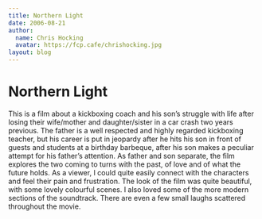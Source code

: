 ```yaml
---
title: Northern Light
date: 2006-08-21
author:
  name: Chris Hocking
  avatar: https://fcp.cafe/chrishocking.jpg
layout: blog
---
```

# Northern Light

This is a film about a kickboxing coach and his son’s struggle with life after losing their wife/mother and daughter/sister in a car crash two years previous. The father is a well respected and highly regarded kickboxing teacher, but his career is put in jeopardy after he hits his son in front of guests and students at a birthday barbeque, after his son makes a peculiar attempt for his father’s attention. As father and son separate, the film explores the two coming to turns with the past, of love and of what the future holds. As a viewer, I could quite easily connect with the characters and feel their pain and frustration. The look of the film was quite beautiful, with some lovely colourful scenes. I also loved some of the more modern sections of the soundtrack. There are even a few small laughs scattered throughout the movie.